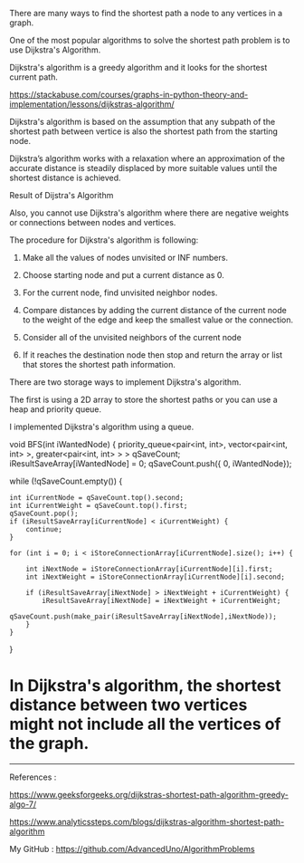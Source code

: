There are many ways to find the shortest path a node to any vertices in a graph.



One of the most popular algorithms to solve the shortest path problem is to use Dijkstra's Algorithm.

Dijkstra's algorithm is a greedy algorithm and it looks for the shortest current path.




https://stackabuse.com/courses/graphs-in-python-theory-and-implementation/lessons/dijkstras-algorithm/



Dijkstra's algorithm is based on the assumption that any subpath of the shortest path between vertice is also the shortest path from the starting node.



Dijkstra’s algorithm works with a relaxation where an approximation of the accurate distance is steadily displaced by more suitable values until the shortest distance is achieved.




Result of Dijstra's Algorithm


Also, you cannot use Dijkstra's algorithm where there are negative weights or connections between nodes and vertices.



The procedure for Dijkstra's algorithm is following:

1. Make all the values of nodes unvisited or INF numbers.

2. Choose starting node and put a current distance as 0.

3. For the current node, find unvisited neighbor nodes.

4. Compare distances by adding the current distance of the current node to the weight of the edge and keep the smallest value or the connection.

5. Consider all of the unvisited neighbors of the current node

6. If it reaches the destination node then stop and return the array or list that stores the shortest path information. 






There are two storage ways to implement Dijkstra's algorithm.

The first is using a 2D array to store the shortest paths or you can use a heap and priority queue.



I implemented Dijkstra's algorithm using a queue.

void BFS(int iWantedNode) {
priority_queue<pair<int, int>, vector<pair<int, int> >, greater<pair<int, int> > > qSaveCount;
iResultSaveArray[iWantedNode] = 0;
qSaveCount.push({ 0, iWantedNode});


while (!qSaveCount.empty()) {

    int iCurrentNode = qSaveCount.top().second;
    int iCurrentWeight = qSaveCount.top().first;
    qSaveCount.pop();
    if (iResultSaveArray[iCurrentNode] < iCurrentWeight) {
	    continue;
    }    

    for (int i = 0; i < iStoreConnectionArray[iCurrentNode].size(); i++) {

	    int iNextNode = iStoreConnectionArray[iCurrentNode][i].first;
	    int iNextWeight = iStoreConnectionArray[iCurrentNode][i].second;

	    if (iResultSaveArray[iNextNode] > iNextWeight + iCurrentWeight) {
		    iResultSaveArray[iNextNode] = iNextWeight + iCurrentWeight;
		    qSaveCount.push(make_pair(iResultSaveArray[iNextNode],iNextNode));
	    }
    }

}







# In Dijkstra's algorithm, the shortest distance between two vertices might not include all the vertices of the graph.









************************************************************************************************



References :

https://www.geeksforgeeks.org/dijkstras-shortest-path-algorithm-greedy-algo-7/

https://www.analyticssteps.com/blogs/dijkstras-algorithm-shortest-path-algorithm



My GitHub : https://github.com/AdvancedUno/AlgorithmProblems

